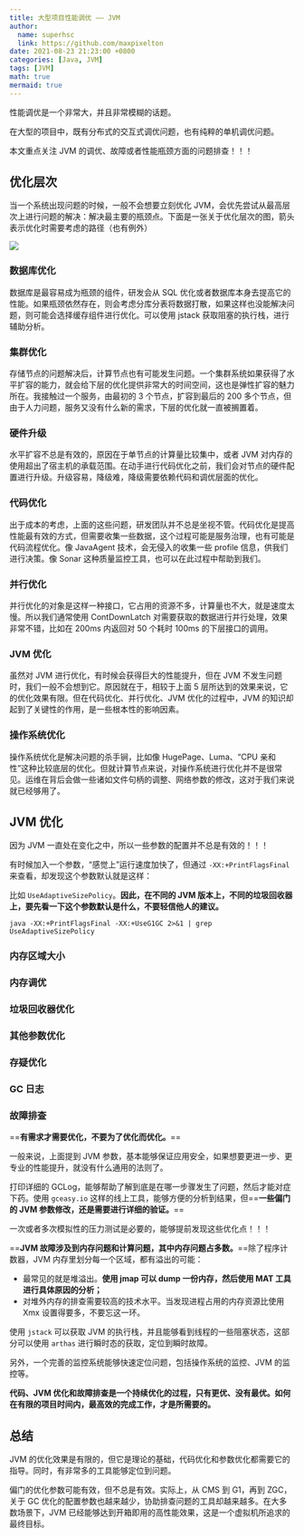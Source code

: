 ```yaml
---
title: 大型项目性能调优 —— JVM 
author:
  name: superhsc
  link: https://github.com/maxpixelton
date: 2021-08-23 21:23:00 +0800
categories: [Java, JVM]
tags: [JVM]
math: true
mermaid: true
---
```



性能调优是一个非常大，并且非常模糊的话题。

在大型的项目中，既有分布式的交互式调优问题，也有纯粹的单机调优问题。

本文重点关注 JVM 的调优、故障或者性能瓶颈方面的问题排查！！！

## 优化层次

当一个系统出现问题的时候，一般不会想要立刻优化 JVM，会优先尝试从最高层次上进行问题的解决：解决最主要的瓶颈点。下面是一张关于优化层次的图，箭头表示优化时需要考虑的路径（也有例外）

![](https://maxpixelton.github.io/images/assert/assert/java/jvm/jvm-23-01.png)

### 数据库优化

 数据库是最容易成为瓶颈的组件，研发会从 SQL 优化或者数据库本身去提高它的性能。如果瓶颈依然存在，则会考虑分库分表将数据打散，如果这样也没能解决问题，则可能会选择缓存组件进行优化。可以使用 jstack 获取阻塞的执行栈，进行辅助分析。

### 集群优化

存储节点的问题解决后，计算节点也有可能发生问题。一个集群系统如果获得了水平扩容的能力，就会给下层的优化提供非常大的时间空间，这也是弹性扩容的魅力所在。我接触过一个服务，由最初的 3 个节点，扩容到最后的 200 多个节点，但由于人力问题，服务又没有什么新的需求，下层的优化就一直被搁置着。

### 硬件升级

水平扩容不总是有效的，原因在于单节点的计算量比较集中，或者 JVM 对内存的使用超出了宿主机的承载范围。在动手进行代码优化之前，我们会对节点的硬件配置进行升级。升级容易，降级难，降级需要依赖代码和调优层面的优化。

### 代码优化

出于成本的考虑，上面的这些问题，研发团队并不总是坐视不管。代码优化是提高性能最有效的方式，但需要收集一些数据，这个过程可能是服务治理，也有可能是代码流程优化。像 JavaAgent 技术，会无侵入的收集一些 profile 信息，供我们进行决策。像 Sonar 这种质量监控工具，也可以在此过程中帮助到我们。

### 并行优化

并行优化的对象是这样一种接口，它占用的资源不多，计算量也不大，就是速度太慢。所以我们通常使用 ContDownLatch 对需要获取的数据进行并行处理，效果非常不错，比如在 200ms 内返回对 50 个耗时 100ms 的下层接口的调用。

### JVM 优化

虽然对 JVM 进行优化，有时候会获得巨大的性能提升，但在 JVM 不发生问题时，我们一般不会想到它。原因就在于，相较于上面 5 层所达到的效果来说，它的优化效果有限。但在代码优化、并行优化、JVM 优化的过程中，JVM 的知识却起到了关键性的作用，是一些根本性的影响因素。

### 操作系统优化

操作系统优化是解决问题的杀手锏，比如像 HugePage、Luma、“CPU 亲和性”这种比较底层的优化。但就计算节点来说，对操作系统进行优化并不是很常见。运维在背后会做一些诸如文件句柄的调整、网络参数的修改，这对于我们来说就已经够用了。



## JVM 优化

因为 JVM 一直处在变化之中，所以一些参数的配置并不总是有效的！！！

有时候加入一个参数，“感觉上”运行速度加快了，但通过 `-XX:+PrintFlagsFinal` 来查看，却发现这个参数默认就是这样：

比如 `UseAdaptiveSizePolicy`。**因此，在不同的 JVM 版本上，不同的垃圾回收器上，要先看一下这个参数默认是什么，不要轻信他人的建议。**

```shell
java -XX:+PrintFlagsFinal -XX:+UseG1GC 2>&1 | grep UseAdaptiveSizePolicy
```

### 内存区域大小

### 内存调优

### 垃圾回收器优化

### 其他参数优化

### 存疑优化

### GC 日志

### 故障排查

==**有需求才需要优化，不要为了优化而优化。**==

一般来说，上面提到 JVM 参数，基本能够保证应用安全，如果想要更进一步、更专业的性能提升，就没有什么通用的法则了。

打印详细的 GCLog，能够帮助了解到底是在哪一步骤发生了问题，然后才能对症下药。使用 `gceasy.io` 这样的线上工具，能够方便的分析到结果，但==**一些偏门的 JVM 参数修改，还是需要进行详细的验证。**==

一次或者多次模拟性的压力测试是必要的，能够提前发现这些优化点！！！

==**JVM 故障涉及到内存问题和计算问题，其中内存问题占多数。**==除了程序计数器，JVM 内存里划分每一个区域，都有溢出的可能：

- 最常见的就是堆溢出。**使用 jmap 可以 dump 一份内存，然后使用 MAT 工具进行具体原因的分析；**
- 对堆外内存的排查需要较高的技术水平。当发现进程占用的内存资源比使用 Xmx 设置得要多，不要忘这一环。

使用 `jstack` 可以获取 JVM 的执行栈，并且能够看到线程的一些阻塞状态，这部分可以使用 `arthas` 进行瞬时态的获取，定位到瞬时故障。

另外，一个完善的监控系统能够快速定位问题，包括操作系统的监控、JVM 的监控等。



**代码、JVM 优化和故障排查是一个持续优化的过程，只有更优、没有最优。如何在有限的项目时间内，最高效的完成工作，才是所需要的。**



## 总结

JVM 的优化效果是有限的，但它是理论的基础，代码优化和参数优化都需要它的指导。同时，有非常多的工具能够定位到问题。

偏门的优化参数可能有效，但不总是有效。实际上，从 CMS 到 G1，再到 ZGC，关于 GC 优化的配置参数也越来越少，协助排查问题的工具却越来越多。在大多数场景下，JVM 已经能够达到开箱即用的高性能效果，这是一个虚拟机所追求的最终目标。
